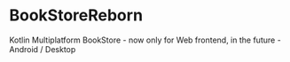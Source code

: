 # BookStoreReborn
Kotlin Multiplatform BookStore - now only for Web frontend, in the future - Android / Desktop
